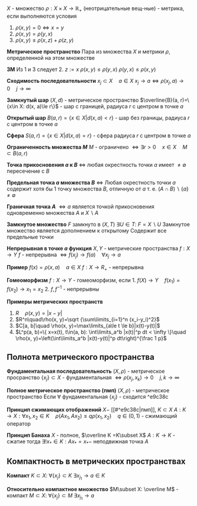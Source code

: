 
$X$ - множество
$\rho: X \times X \to \mathbb{R_{+}}$ (неотрицательные вещ-ные) - метрика, если выполняются условия
1. $\rho \left( x, y \right) = 0 \iff x = y$
2. $\rho \left( x, y \right) = \rho \left( y, x \right)$
3. $\rho \left( x, y \right) \leq \rho \left( x, z \right) + \rho \left( z, y \right)$

**Метрическое пространство**
	Пара из множества $X$ и метрики $\rho$, определенной на этом множестве

**3М**
	Из 1 и 3 следует 2.
	$z := x$
	$\rho \left( x, y \right) \leq \rho \left( y, x \right)$
	$\rho \left( y, x \right) \leq \rho \left( x, y \right)$

**Сходимость последовательности**
	${x_j}\subset X\quad a \in X$
	$x_j\to a \iff \rho(x_j, a) \to 0 \quad j \to \infty$

**Замкнутый шар**
	$(X, d)$ - метрическое пространство
	$\overline{B}(a, r)=\{x\in X: d(x, a)\le r\}$ - шар с границей, радиуса $r$ с центром в точке $a$

**Открытый шар**
	$B(a, r) = \left\{x \in X | d(x, a) < r\right\}$ - шар без границы, радиуса $r$ с центром в точке $a$

**Сфера**
	$S(a, r) = \left\{x \in X | d(x, a) = r\right\}$ - сфера радиуса $r$ с центром в точке $a$	

**Ограниченность множества $M$**
	$M$ - ограничено $\iff\exists r>0\quad x\in X\quad M\subset B(a, r)$

**Точка прикосновения $a$ к $B$**
	$\iff$ любая окрестность точки $a$ имеет $\neq \emptyset$ пересечение с $B$

**Предельная точка $a$ множества $B$**
	$\iff$ Любая окрестность точки $a$ содержит хотя бы $1$ точку множества $B$, отличную от $a$
	т. е. $\left( A \cap B \right)\backslash\{ a \} \neq \emptyset$

**Граничная точка $A$**
	$\iff a$ является точкой прикосновения одновременно множества $A$ и $X \backslash A$ 

**Замкнутое множество**
	$F$ замкнуто в $(X, T)$
	$\exists U \in T:\ F = X \backslash U$
	Замкнутое множество является дополнением к открытому
	Содержит все предельные точки

**Непрерывная в точке $a$ функция**
	$X, Y$ - метрические пространства
	$f:X\to Y$
	$f$ - непрерывна $\iff f(x_j)\to f(a) \quad \forall x_j \to a$

**Пример**
	$f(x)=\rho(x, a)\quad a\in X$
	$f:X\to R_+$ - непрерывна

**Гомеоморфизм**
	$f:X\to Y$ - гомеоморфизм, если
	1. $f(X)\to Y\quad f(x_1)=f(x_2)\to x_1=x_2$
	2. $f, f^{-1}$ - непрерывны

**Примеры метрических пространств**
1. $R\quad \rho(x, y)=|x-y|$
2. $R^n\quad\rho(x, y)=\sqrt {\sum\limits_{i=1}^n (x_i-y_i)^2}$
3. $C[a, b]\quad \rho(x, y)=\max\limits_{a\le t \le b}|x(t)-y(t)|$
4. $L^p(a, b)=\{ x=x(t), t\in(a, b): \int\limits_a^b |x(t)|^p dt < \infty \}\quad \rho(x, y)=\left(\int\limits_a^b |x(t)-y(t)|^p dt\right)^{\frac 1 p}$

## Полнота метрического пространства

**Фундаментальная последовательность**
	$(X, \rho)$ - метрическое просранство
	$\{x_j \}\subset X$ - фундаментальная $\iff \rho(x_j, x_k)\to 0\quad j, k \to \infty$

**Полное  метрическое пространство (пмп)**
	$\left( X, \rho \right)$ - метрическое пространство
	Если $\forall$ фундаментальная $\left\{ x_{j} \right\}$ - сходится ^e9c38c

**Принцип сжимающих отображений**
	$X-$ [[#^e9c38c|пмп]], $K\subset X$
	$A:K\to X: \forall x_1, x_2 \in K\quad \rho(Ax_1,Ax_2)\le q \rho(x_1, x_2)\quad q\in (0, 1)$ - сжимающий оператор

**Принцип Банаха**
	$X$ - полное, $\overline K =K\subset X$
	$A:K\to K$ - сжатие
	тогда $\exists! x_*\in K: Ax_*=x_*-$ неподвижная точка $A$

## Компактность в метрических пространствах

**Компакт**
	$K\subset X:~ \forall \{ x_j \}\subset K ~\exists x_{j_1}\to a\in K$

**Относительно компактное множество**
	$M\subset X: \overline M$ - компакт
	$M\subset X:~ \forall \{ x_j \}\subset M ~\exists x_{j_1}\to a$